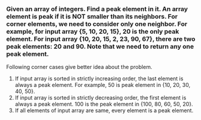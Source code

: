### Given an array of integers. Find a peak element in it. An array element is peak if it is NOT smaller than its neighbors. For corner elements, we need to consider only one neighbor. For example, for input array {5, 10, 20, 15}, 20 is the only peak element. For input array {10, 20, 15, 2, 23, 90, 67}, there are two peak elements: 20 and 90. Note that we need to return any one peak element.

Following corner cases give better idea about the problem.
1) If input array is sorted in strictly increasing order, the last element is always a peak element. For example, 50 is peak element in {10, 20, 30, 40, 50}.
2) If input array is sorted in strictly decreasing order, the first element is always a peak element. 100 is the peak element in {100, 80, 60, 50, 20}.
3) If all elements of input array are same, every element is a peak element.
